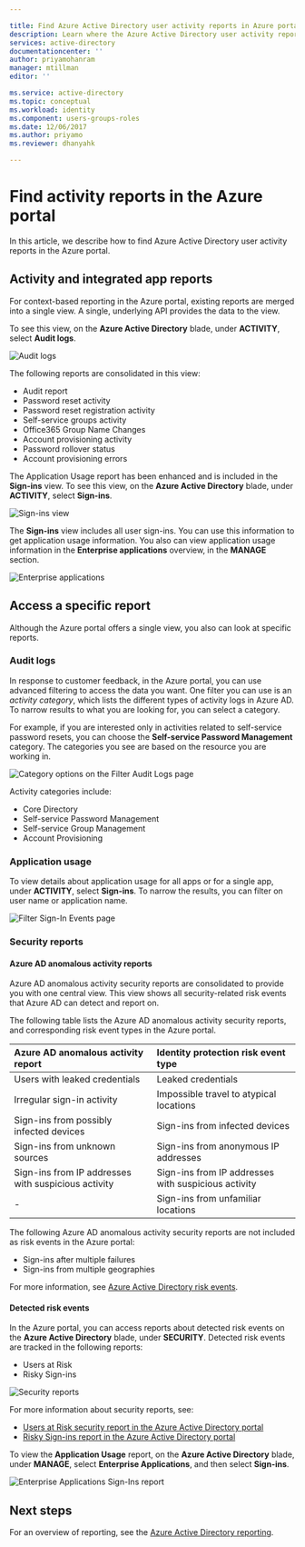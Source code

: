 ```yaml
---

title: Find Azure Active Directory user activity reports in Azure portal | Microsoft Docs
description: Learn where the Azure Active Directory user activity reports are in the Azure portal.
services: active-directory
documentationcenter: ''
author: priyamohanram
manager: mtillman
editor: ''

ms.service: active-directory
ms.topic: conceptual
ms.workload: identity
ms.component: users-groups-roles
ms.date: 12/06/2017
ms.author: priyamo
ms.reviewer: dhanyahk 

---
```

# Find activity reports in the Azure portal

In this article, we describe how to find Azure Active Directory user activity reports in the Azure portal.

## Activity and integrated app reports

For context-based reporting in the Azure portal, existing reports are merged into a single view. A single, underlying API provides the data to the view.

To see this view, on the **Azure Active Directory** blade, under **ACTIVITY**, select **Audit logs**.

![Audit logs](./media/howto-find-activity-reports/482.png "Audit logs")

The following reports are consolidated in this view:

* Audit report
* Password reset activity
* Password reset registration activity
* Self-service groups activity
* Office365 Group Name Changes
* Account provisioning activity
* Password rollover status
* Account provisioning errors


The Application Usage report has been enhanced and is included in the **Sign-ins** view. To see this view, on the **Azure Active Directory** blade, under **ACTIVITY**, select **Sign-ins**.

![Sign-ins view](./media/howto-find-activity-reports/483.png "Sign-ins view")

The **Sign-ins** view includes all user sign-ins. You can use this information to get application usage information. You also can view application usage information in the **Enterprise applications** overview, in the **MANAGE** section.

![Enterprise applications](./media/howto-find-activity-reports/484.png "Enterprise applications")

## Access a specific report

Although the Azure portal offers a single view, you also can look at specific reports.

### Audit logs

In response to customer feedback, in the Azure portal, you can use advanced filtering to access the data you want. One filter you can use is an *activity category*, which lists the different types of activity logs in Azure AD. To narrow results to what you are looking for, you can select a category.

For example, if you are interested only in activities related to self-service password resets, you can choose the **Self-service Password Management** category. The categories you see are based on the resource you are working in.  

![Category options on the Filter Audit Logs page](./media/howto-find-activity-reports/06.png "Category options on the Filter Audit Logs page")

Activity categories include:

- Core Directory
- Self-service Password Management
- Self-service Group Management
- Account Provisioning

### Application usage

To view details about application usage for all apps or for a single app, under **ACTIVITY**, select **Sign-ins**. To narrow the results, you can filter on user name or application name.

![Filter Sign-In Events page](./media/howto-find-activity-reports/07.png "Filter Sign-In Events page")

### Security reports

#### Azure AD anomalous activity reports

Azure AD anomalous activity security reports are consolidated to provide you with one central view. This view shows all security-related risk events that Azure AD can detect and report on.

The following table lists the Azure AD anomalous activity security reports, and corresponding risk event types in the Azure portal.

| Azure AD anomalous activity report |  Identity protection risk event type|
| :--- | :--- |
| Users with leaked credentials | Leaked credentials |
| Irregular sign-in activity | Impossible travel to atypical locations |
| Sign-ins from possibly infected devices | Sign-ins from infected devices|
| Sign-ins from unknown sources | Sign-ins from anonymous IP addresses |
| Sign-ins from IP addresses with suspicious activity | Sign-ins from IP addresses with suspicious activity |
| - | Sign-ins from unfamiliar locations |

The following Azure AD anomalous activity security reports are not included as risk events in the Azure portal:

* Sign-ins after multiple failures
* Sign-ins from multiple geographies

For more information, see
[Azure Active Directory risk events](active-directory-identity-protection-risk-events.md).  


#### Detected risk events

In the Azure portal, you can access reports about detected risk events on the **Azure Active Directory** blade, under **SECURITY**. Detected risk events are tracked in the following reports:   

- Users at Risk
- Risky Sign-ins

![Security reports](./media/howto-find-activity-reports/04.png "Security reports")

For more information about security reports, see:

- [Users at Risk security report in the Azure Active Directory portal](../active-directory-reporting-security-user-at-risk.md)
- [Risky Sign-ins report in the Azure Active Directory portal](concept-risky-sign-ins.md)


To view the **Application Usage** report, on the **Azure Active Directory** blade, under **MANAGE**, select **Enterprise Applications**, and then select **Sign-ins**.


![Enterprise Applications Sign-Ins report](./media/howto-find-activity-reports/199.png)

## Next steps

For an overview of reporting, see the [Azure Active Directory reporting](overview-reports.md).
